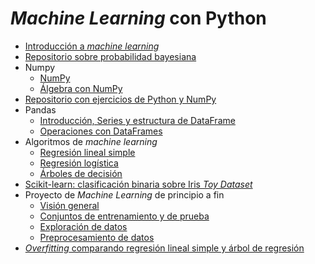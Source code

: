 # *Machine Learning* con Python

- [Introducción a *machine learning*](./intro/intro-ml.md)
- [Repositorio sobre probabilidad bayesiana](https://github.com/avidaldo/mates_ml)
- Numpy
    - [NumPy](./numpy/numpy1.ipynb)
    - [Álgebra con NumPy](./numpy/numpy2_algebra.ipynb)
- [Repositorio con ejercicios de Python y NumPy](https://github.com/avidaldo/python-ejercicios)
- Pandas
    - [Introducción, Series y estructura de DataFrame](./pandas/pandas1.ipynb)
    - [Operaciones con DataFrames](./pandas/pandas_dataframe_op.ipynb)
- Algoritmos de *machine learning*
    - [Regresión lineal simple](./algoritmos/regresion_lineal_simple.ipynb)
    - [Regresión logística](./algoritmos/regresion_logistica.ipynb)
    - [Árboles de decisión](./algoritmos/decision_tree.ipynb)
- [Scikit-learn: clasificación binaria sobre Iris *Toy Dataset*](./sklearn/clasificacion_binaria_iris.ipynb)
- Proyecto de *Machine Learning* de principio a fin
    - [Visión general](./end2end/e2e01_framing.ipynb)
    - [Conjuntos de entrenamiento y de prueba](./end2end/e2e02_train_test.ipynb)
    - [Exploración de datos](./end2end/e2e03_eda.ipynb.ipynb)
    - [Preprocesamiento de datos](./end2end/e2e04_preprocessing.ipynb)
- [*Overfitting* comparando regresión lineal simple y árbol de regresión](./overfitting/overfitting.ipynb)

